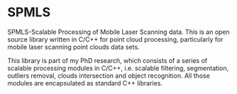 # SPMLS
SPMLS-Scalable Processing of Mobile Laser Scanning data. This is an open source library written in C/C++ for point cloud processing, particularly for mobile laser scanning point clouds data sets.

This library is part of my PhD research, which consists of a series of scalable processing modules in C/C++, i.e. scalable filtering, segmentation, outliers removal, clouds intersection and object recognition. All those modules are encapsulated as standard C++ libraries.

